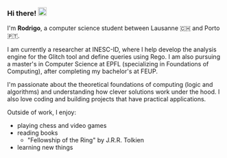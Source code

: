 <h3>Hi there! <span><img src="https://media4.giphy.com/media/v1.Y2lkPTc5MGI3NjExZHBsamtnNmFhb2czdmVqdzd4Mnh3NTdzdGVhM2N5OWJjeWl5ZWUxMyZlcD12MV9pbnRlcm5hbF9naWZfYnlfaWQmY3Q9cw/F9tGaJZqP4Dsw34rHb/giphy.gif" width="20"></span></h3>

I'm **Rodrigo**, a computer science student between Lausanne 🇨🇭 and Porto 🇵🇹.

I am currently a researcher at INESC-ID, where I help develop the analysis engine for the Glitch tool and define queries using Rego. I am also pursuing a master's in Computer Science at EPFL (specializing in Foundations of Computing), after completing my bachelor's at FEUP.

I'm passionate about the theoretical foundations of computing (logic and algorithms) and understanding how clever solutions work under the hood. I also love coding and building projects that have practical applications.

Outside of work, I enjoy:
- playing chess and video games
- reading books 
  - "Fellowship of the Ring" by J.R.R. Tolkien
- learning new things
